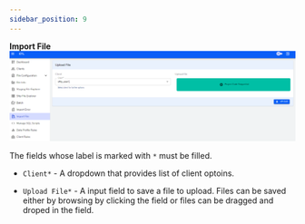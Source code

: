 ```yaml
---
sidebar_position: 9
---
```


**Import File**
![Import File](./images/ImportFile.PNG)

The fields whose label is marked with `*` must be filled. 

- `Client*` - A dropdown that provides list of client optoins.

- `Upload File*` - A input field to save a file to upload. Files can be saved either by browsing by clicking the field or files can be dragged and droped in the field.
